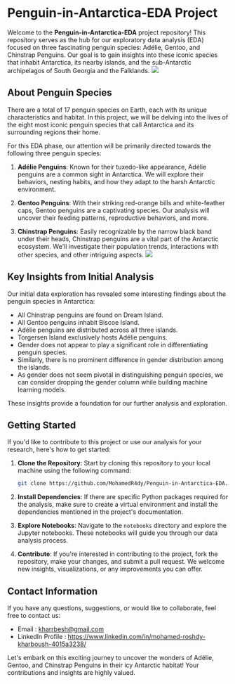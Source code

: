 # Penguin-in-Antarctica-EDA Project

Welcome to the **Penguin-in-Antarctica-EDA** project repository! This repository serves as the hub for our exploratory data analysis (EDA) focused on three fascinating penguin species: Adélie, Gentoo, and Chinstrap Penguins. Our goal is to gain insights into these iconic species that inhabit Antarctica, its nearby islands, and the sub-Antarctic archipelagos of South Georgia and the Falklands.
![](http://d3i3l3kraiqpym.cloudfront.net/wp-content/uploads/2016/04/26094914/Ad%C3%A9lie-Chinstrap-and-gentoo-penguin-species.jpg)

## About Penguin Species

There are a total of 17 penguin species on Earth, each with its unique characteristics and habitat. In this project, we will be delving into the lives of the eight most iconic penguin species that call Antarctica and its surrounding regions their home.

For this EDA phase, our attention will be primarily directed towards the following three penguin species:

1. **Adélie Penguins**: Known for their tuxedo-like appearance, Adélie penguins are a common sight in Antarctica. We will explore their behaviors, nesting habits, and how they adapt to the harsh Antarctic environment.

2. **Gentoo Penguins**: With their striking red-orange bills and white-feather caps, Gentoo penguins are a captivating species. Our analysis will uncover their feeding patterns, reproductive behaviors, and more.

3. **Chinstrap Penguins**: Easily recognizable by the narrow black band under their heads, Chinstrap penguins are a vital part of the Antarctic ecosystem. We'll investigate their population trends, interactions with other species, and other intriguing aspects.
![](https://raw.githubusercontent.com/allisonhorst/palmerpenguins/master/man/figures/lter_penguins.png)


## Key Insights from Initial Analysis

Our initial data exploration has revealed some interesting findings about the penguin species in Antarctica:

- All Chinstrap penguins are found on Dream Island.
- All Gentoo penguins inhabit Biscoe Island.
- Adélie penguins are distributed across all three islands.
- Torgersen Island exclusively hosts Adélie penguins.
- Gender does not appear to play a significant role in differentiating penguin species.
- Similarly, there is no prominent difference in gender distribution among the islands.
- As gender does not seem pivotal in distinguishing penguin species, we can consider dropping the gender column while building machine learning models.

These insights provide a foundation for our further analysis and exploration. 

## Getting Started

If you'd like to contribute to this project or use our analysis for your research, here's how to get started:

1. **Clone the Repository**: Start by cloning this repository to your local machine using the following command:
   
   ```bash
   git clone https://github.com/MohamedR4dy/Penguin-in-Antarctica-EDA.git
   ```

2. **Install Dependencies**: If there are specific Python packages required for the analysis, make sure to create a virtual environment and install the dependencies mentioned in the project's documentation.

3. **Explore Notebooks**: Navigate to the `notebooks` directory and explore the Jupyter notebooks. These notebooks will guide you through our data analysis process.

4. **Contribute**: If you're interested in contributing to the project, fork the repository, make your changes, and submit a pull request. We welcome new insights, visualizations, or any improvements you can offer.

## Contact Information

If you have any questions, suggestions, or would like to collaborate, feel free to contact us:

- Email : kharrbesh@gmail.com
- LinkedIn Profile : https://www.linkedin.com/in/mohamed-roshdy-kharboush-4015a3238/

Let's embark on this exciting journey to uncover the wonders of Adélie, Gentoo, and Chinstrap Penguins in their icy Antarctic habitat! Your contributions and insights are highly valued.
